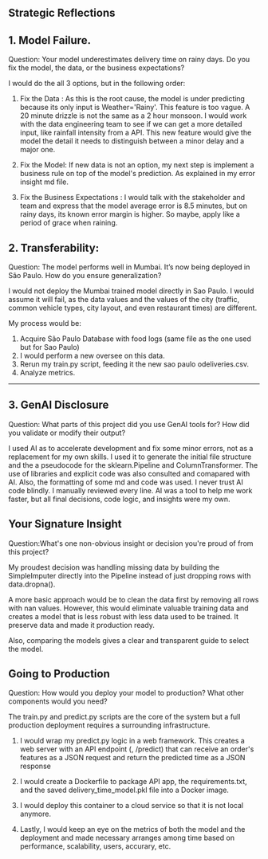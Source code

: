 ## Strategic Reflections

## 1. Model Failure. 

Question: Your model underestimates delivery time on rainy days. Do you fix the model, the data, or the business expectations?

I would do the all 3 options, but in the following order:

1.  Fix the Data : As this is the root cause, the model is under predicting because its only input is Weather='Rainy'. This feature is too vague. A 20 minute drizzle is not the same as a 2 hour monsoon. I would work with the data engineering team to see if we can get a more detailed input, like rainfall intensity from a API. This new feature would give the model the detail it needs to distinguish between a minor delay and a major one.

2.  Fix the Model: If new data is not an option, my next step is implement a business rule on top of the model's prediction. As explained in my error insight md file. 

3.  Fix the Business Expectations : I would talk with the stakeholder and team and express that the model average error is 8.5 minutes, but on rainy days, its known error margin is higher. So maybe, apply like a period of grace when raining. 


## 2. Transferability: 

Question: The model performs well in Mumbai. It’s now being deployed in São Paulo. How do you ensure generalization?

I would not deploy the Mumbai trained model directly in Sao Paulo. I would assume it will fail, as the data values and the values of the city (traffic, common vehicle types, city layout, and even restaurant times) are different.

My process would be:

1.  Acquire São Paulo Database with food logs (same file as the one used but for Sao Paulo)
2. I would perform a new oversee on this data. 
3.  Rerun my train.py script, feeding it the new sao paulo odeliveries.csv. 
4.  Analyze metrics. 

---

## 3. GenAI Disclosure

Question: What parts of this project did you use GenAI tools for? How did you validate or modify their output?

I used AI as to accelerate development and fix some minor errors, not as a replacement for my own skills.
I used it to generate the initial file structure and the a pseudocode for the sklearn.Pipeline and ColumnTransformer. The use of libraries and explicit code was also consulted and comapared with AI. 
Also, the formatting of some md and code was used. 
I never trust AI code blindly. I manually reviewed every line. AI was a tool to help me work faster, but all final decisions, code logic, and insights were my own.


## Your Signature Insight

Question:What's one non-obvious insight or decision you're proud of from this project?

My proudest decision was handling missing data by building the SimpleImputer directly into the Pipeline instead of just dropping rows with data.dropna().

A more basic approach would be to clean the data first by removing all rows with nan values. However, this would eliminate valuable training data and creates a model that is less robust with less data used to be trained. It preserve data and made it production ready. 

Also, comparing the models gives a clear and transparent guide to select the model. 

## Going to Production

Question: How would you deploy your model to production? What other components would you need?

The train.py and predict.py scripts are the core of the system but a full production deployment requires a surrounding infrastructure. 

1.  I would wrap my predict.py logic in a web framework. This creates a web server with an API endpoint (, /predict) that can receive an order's features as a JSON request and return the predicted time as a JSON response

2.  I would create a Dockerfile to package API app, the requirements.txt, and the saved delivery_time_model.pkl file into a Docker image.

3.  I would deploy this container to a cloud service so that it is not local anymore. 

4. Lastly, I would keep an eye on the metrics of both the model and the deployment and made necessary arranges among time based on performance, scalability, users, accurary, etc. 
